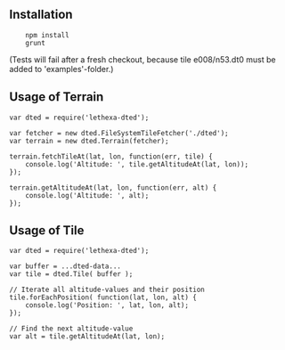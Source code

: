 Installation
------------

        npm install
        grunt

(Tests will fail after a fresh checkout, because tile e008/n53.dt0 must be
 added to 'examples'-folder.) 

Usage of Terrain
----------------

	var dted = require('lethexa-dted');

	var fetcher = new dted.FileSystemTileFetcher('./dted');
	var terrain = new dted.Terrain(fetcher);

	terrain.fetchTileAt(lat, lon, function(err, tile) {
		console.log('Altitude: ', tile.getAltitudeAt(lat, lon));
	});

	terrain.getAltitudeAt(lat, lon, function(err, alt) {
		console.log('Altitude: ', alt);
	});


Usage of Tile
-------------

	var dted = require('lethexa-dted');

	var buffer = ...dted-data...
	var tile = dted.Tile( buffer );
	
	// Iterate all altitude-values and their position
	tile.forEachPosition( function(lat, lon, alt) {
		console.log('Position: ', lat, lon, alt);
	});

	// Find the next altitude-value
	var alt = tile.getAltitudeAt(lat, lon);


